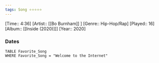 ```yaml
---
tags: Song ⭐⭐⭐⭐⭐ 
---
```

[Time:: 4:36]
[Artist:: [[Bo Burnham]] ]
[Genre:: Hip-Hop/Rap]
[Played:: 16]
[Album:: [[Inside (2020)]]]
[Year:: 2020]
### Dates
````dataview
TABLE Favorite_Song
WHERE Favorite_Song = "Welcome to the Internet"
````